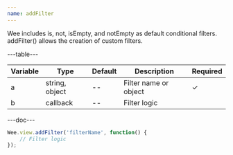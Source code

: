 ```yaml
---
name: addFilter
---
```


Wee includes is, not, isEmpty, and notEmpty as default conditional filters. addFilter() allows the creation of custom filters.

---table---

| Variable | Type           | Default | Description           | Required |
| -------- | -------------- | ------- | --------------------- | -------- |
| a        | string, object | --      | Filter name or object | &#10003; |
| b        | callback       | --      | Filter logic          |          |

---doc---

```javascript
Wee.view.addFilter('filterName', function() {
	// Filter logic
});
```